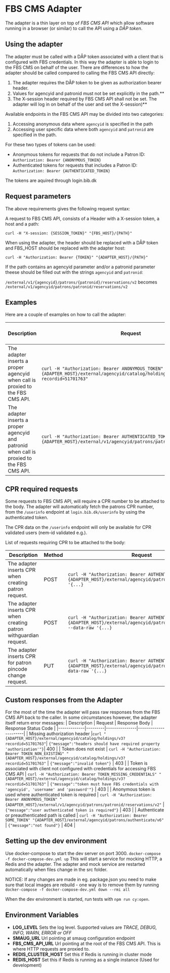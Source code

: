 # FBS CMS Adapter

The adapter is a thin layer on top of _FBS CMS API_ which allow software running in a browser (or similar) to call the API using a _DÅP token_.

## Using the adapter

The adapter must be called with a DÅP token associated with a client that is configured with FBS credentials. In this way the adapter is able to login to the FBS CMS on behalf of the user. There are differences to how the adapter should be called compared to calling the FBS CMS API directly:

1. The adapter requires the DÅP token to be given as authorization bearer header.
2. Values for agencyid and patronid must not be set explicitly in the path.\*\*
3. The X-session header required by FBS CMS API shall not be set. The adapter will log in on behalf of the user and set the X-session)\*\*

Available endpoints in the FBS CMS API may be divided into two categories:

1. Accessing anonymous data where `agencyid` is specified in the path
2. Accessing user specific data where both `agencyid` and `patronid` are specified in the path.

For these two types of tokens can be used:

- Anonymous tokens for requests that do not include a Patron ID: `Authorization: Bearer {ANONYMOUS_TOKEN}`
- Authenticated tokens for requests that includes a Patron ID: `Authorization: Bearer {AUTHENTICATED_TOKEN}`

The tokens are aquired through login.bib.dk

## Request parameters

The above requirements gives the following request syntax:

A request to FBS CMS API, consists of a Header with a X-session token, a host and a path:

`curl -H "X-session: {SESSION_TOKEN}" "{FBS_HOST}/{PATH}"`

When using the adapter, the header should be replaced with a DÅP token and FBS_HOST should be replaced with the adapter host:

`curl -H "Authorization: Bearer {TOKEN}" "{ADAPTER_HOST}/{PATH}"`

If the path contains an agencyid parameter and/or a patronid parameter theese should be filled out with the strings `agencyid` and `patronid`:

`/external/v1/{agencyid}/patrons/{patronid}/reservations/v2` becomes `/external/v1/agencyid/patrons/patronid/reservations/v2`

## Examples

Here are a couple of examples on how to call the adapter:

| Description                                                                                 | Request                                                                                                                      | Response Body                                                                     | Response Status Code |
| ------------------------------------------------------------------------------------------- | ---------------------------------------------------------------------------------------------------------------------------- | --------------------------------------------------------------------------------- | -------------------- |
| The adapter inserts a proper agencyid when call is proxied to the FBS CMS API.              | `curl -H "Authorization: Bearer ANONYMOUS_TOKEN" "{ADAPTER_HOST}/external/agencyid/catalog/holdings/v3?recordid=51701763"`   | `[{"recordId":"51701763", "reservable":false, "reservations":0, "holdings": []}]` | 200                  |
| The adapter inserts a proper agencyid and patronid when call is proxied to the FBS CMS API. | `curl -H "Authorization: Bearer AUTHENTICATED_TOKEN" "{ADAPTER_HOST}/external/v1/agencyid/patrons/patronid/reservations/v2"` | `[...]`                                                                           | 200                  |

## CPR required requests

Some requests to FBS CMS API, will require a CPR number to be attached to the body. The adapter will automatically fetch the patrons CPR number, from the `/userinfo` endpoint at `login.bib.dk/userinfo` by using the authenticated token.

The CPR data on the `/userinfo` endpoint will only be available for CPR validated users (nem-id validated e.g.).

List of requests requiring CPR to be attached to the body:

| Description                                                        | Method | Request                                                                                                                            | Request body                                                     |
| ------------------------------------------------------------------ | ------ | ---------------------------------------------------------------------------------------------------------------------------------- | ---------------------------------------------------------------- |
| The adapter inserts CPR when creating patron request.              | POST   | `curl -H "Authorization: Bearer AUTHENTICATED_TOKEN" "{ADAPTER_HOST}/external/agencyid/patrons/v9" --data-raw '{...}`              | `{..., "cprNumber": "0102031234"}`                               |
| The adapter inserts CPR when creating patron withguardian request. | POST   | `curl -H "Authorization: Bearer AUTHENTICATED_TOKEN" "{ADAPTER_HOST}/external/agencyid/patrons/withGuardian/v3" --data-raw '{...}` | `{..., "guardian": { "cprNumber": "0102031234" } }`              |
| The adapter inserts CPR for patron pincode change request.         | PUT    | `curl -H "Authorization: Bearer AUTHENTICATED_TOKEN" "{ADAPTER_HOST}/external/agencyid/patrons/patronid/v8" --data-raw '{...}`     | `{..., "pincodeChange": { "libraryCardNumber": "0102031234" } }` |

## Custom responses from the Adapter

For the most of the time the adapter will pass raw responses from the FBS CMS API back to the caller. In some circumstances however, the adapter itself return error messages:
| Description | Request | Response Body | Response Status Code |
|-------------|---------|---------------|----------------------|
| Missing authorization header |`curl "{ADAPTER_HOST}/external/agencyid/catalog/holdings/v3?recordid=51701763"`| `{"message":"headers should have required property 'authorization'"}`| 400 |
| Token does not exist | `curl -H "Authorization: Bearer TOKEN_NON_EXISTING" "{ADAPTER_HOST}/external/agencyid/catalog/holdings/v3?recordid=51701763"` | `{"message":"invalid token"}` | 403 |
| Token is associated with client not configured with credentials for accessing FBS CMS API | `curl -H "Authorization: Bearer TOKEN_MISSING_CREDENTIALS" "{ADAPTER_HOST}/external/agencyid/catalog/holdings/v3?recordid=51701763"` | `{"message":"token must have FBS credentials with 'agencyid', 'username' and 'password'"}` | 403 |
| Anonymous token is used where authenticated token is required | `curl -H "Authorization: Bearer ANONYMOUS_TOKEN" "{ADAPTER_HOST}/external/v1/agencyid/patrons/patronid/reservations/v2"` | `{"message":"user authenticated token is required"}` | 403 |
| Authenticate or preauthenticated path is called | `curl -H "Authorization: Bearer SOME_TOKEN" "{ADAPTER_HOST}/external/agencyid/patrons/authenticate/v6"` | `{"message":"not found"}` | 404 |

## Setting up the dev environment

Use docker-compose to start the dev server on port 3000.
`docker-compose -f docker-compose-dev.yml up`
This will start a service for mocking HTTP, a Redis and the adapter. The adapter and mock service are restarted automatically when files change in the src folder.

NOTICE:
If any changes are made in eg. package.json you need to make sure that local images are rebuild - one way is to remove them by running
`docker-compose -f docker-compose-dev.yml down --rmi all`

When the dev environment is started, run tests with `npm run cy:open`.

## Environment Variables

- **LOG_LEVEL**
  Sets the log level. Supported values are _TRACE, DEBUG, INFO, WARN, ERROR or OFF_
- **SMAUG_URL**
  Url pointing at smaug configuration endpoint
- **FBS_CMS_API_URL**
  Url pointing at the root of the FBS CMS API. This is where HTTP requests are proxied to.
- **REDIS_CLUSTER_HOST**
  Set this if Redis is running in cluster mode
- **REDIS_HOST**
  Set this if Redis is running as a single instance (Used for development)
